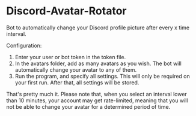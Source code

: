 # Discord-Avatar-Rotator
Bot to automatically change your Discord profile picture after every x time interval.

Configuration:

1. Enter your user or bot token in the token file.
2. In the avatars folder, add as many avatars as you wish. The bot will automatically change your avatar to any of them.
3. Run the program, and specify all settings. This will only be required on your first run. After that, all settings will be stored.

That's pretty much it.
Please note that, when you select an interval lower than 10 minutes, your account may get rate-limited, meaning that you will not be able to change your avatar for a determined period of time.
